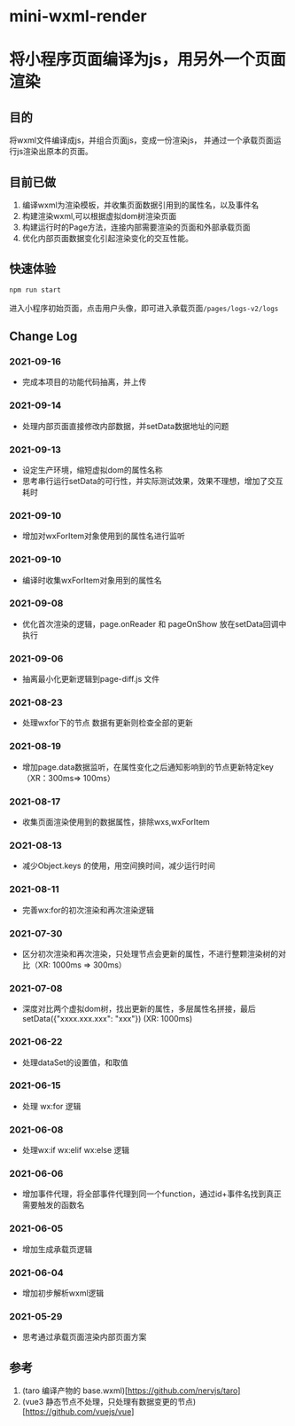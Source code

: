# mini-wxml-render
# 将小程序页面编译为js，用另外一个页面渲染
## 目的
将wxml文件编译成js，并组合页面js，变成一份渲染js， 并通过一个承载页面运行js渲染出原本的页面。
## 目前已做
1. 编译wxml为渲染模板，并收集页面数据引用到的属性名，以及事件名
2. 构建渲染wxml,可以根据虚拟dom树渲染页面
3. 构建运行时的Page方法，连接内部需要渲染的页面和外部承载页面
4. 优化内部页面数据变化引起渲染变化的交互性能。

## 快速体验
```javascript
npm run start
```
进入小程序初始页面，点击用户头像，即可进入承载页面`/pages/logs-v2/logs`

## Change Log

### 2021-09-16
* 完成本项目的功能代码抽离，并上传

### 2021-09-14
* 处理内部页面直接修改内部数据，并setData数据地址的问题

### 2021-09-13
* 设定生产环境，缩短虚拟dom的属性名称
* 思考串行运行setData的可行性，并实际测试效果，效果不理想，增加了交互耗时

### 2021-09-10
* 增加对wxForItem对象使用到的属性名进行监听

### 2021-09-10
* 编译时收集wxForItem对象用到的属性名

### 2021-09-08
* 优化首次渲染的逻辑，page.onReader 和 pageOnShow 放在setData回调中执行

### 2021-09-06
* 抽离最小化更新逻辑到page-diff.js 文件

### 2021-08-23
* 处理wxfor下的节点 数据有更新则检查全部的更新

### 2021-08-19
* 增加page.data数据监听，在属性变化之后通知影响到的节点更新特定key（XR：300ms=> 100ms）

### 2021-08-17
* 收集页面渲染使用到的数据属性，排除wxs,wxForItem

### 2O21-08-13
* 减少Object.keys 的使用，用空间换时间，减少运行时间

### 2021-08-11
* 完善wx:for的初次渲染和再次渲染逻辑

### 2021-07-30
* 区分初次渲染和再次渲染，只处理节点会更新的属性，不进行整颗渲染树的对比（XR: 1000ms => 300ms）

### 2021-07-08
* 深度对比两个虚拟dom树，找出更新的属性，多层属性名拼接，最后setData({"xxxx.xxx.xxx": "xxx"}) (XR: 1000ms)

### 2021-06-22
* 处理dataSet的设置值，和取值

### 2021-06-15
* 处理 wx:for 逻辑

### 2021-06-08
* 处理wx:if wx:elif wx:else 逻辑

### 2021-06-06
* 增加事件代理，将全部事件代理到同一个function，通过id+事件名找到真正需要触发的函数名

### 2021-06-05
* 增加生成承载页逻辑
### 2021-06-04
* 增加初步解析wxml逻辑
### 2021-05-29
* 思考通过承载页面渲染内部页面方案

## 参考
1. (taro 编译产物的 base.wxml)[https://github.com/nervjs/taro]
2. (vue3 静态节点不处理，只处理有数据变更的节点)[https://github.com/vuejs/vue]

